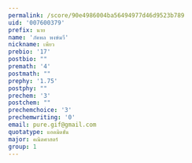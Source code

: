 ```yaml
---
permalink: /score/90e4986004ba56494977d46d9523b789
uid: '007600379'
prefix: นาย
name: 'ภัคพล พงษ์มวี'
nickname: เพียว
prebio: '17'
postbio: ""
premath: '4'
postmath: ""
prephy: '1.75'
postphy: ""
prechem: '3'
postchem: ""
prechemchoice: '3'
prechemwriting: '0'
email: pure.gif@gmail.com
quotatype: แอดมิดชัน
major: คณิตศาสตร์
group: 1
---
```

